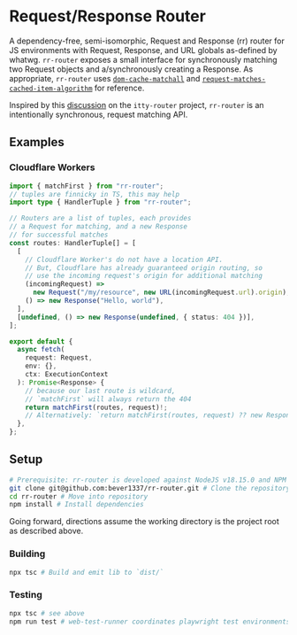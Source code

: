 # Request/Response Router

A dependency-free, semi-isomorphic, Request and Response (rr) router for JS environments with Request, Response, and URL globals as-defined by whatwg. `rr-router` exposes a small interface for synchronously matching two Request objects and a/synchronously creating a Response. As appropriate, `rr-router` uses [`dom-cache-matchall`](https://www.w3.org/TR/service-workers/#dom-cache-matchall) and [`request-matches-cached-item-algorithm`](https://www.w3.org/TR/service-workers/#request-matches-cached-item-algorithm) for reference.

Inspired by this [discussion](https://github.com/kwhitley/itty-router/discussions/107) on the `itty-router` project, `rr-router` is an intentionally synchronous, request matching API.

## Examples

### Cloudflare Workers

```typescript
import { matchFirst } from "rr-router";
// tuples are finnicky in TS, this may help
import type { HandlerTuple } from "rr-router";

// Routers are a list of tuples, each provides
// a Request for matching, and a new Response
// for successful matches
const routes: HandlerTuple[] = [
  [
    // Cloudflare Worker's do not have a location API.
    // But, Cloudflare has already guaranteed origin routing, so
    // use the incoming request's origin for additional matching
    (incomingRequest) =>
      new Request("/my/resource", new URL(incomingRequest.url).origin),
    () => new Response("Hello, world"),
  ],
  [undefined, () => new Response(undefined, { status: 404 })],
];

export default {
  async fetch(
    request: Request,
    env: {},
    ctx: ExecutionContext
  ): Promise<Response> {
    // because our last route is wildcard,
    // `matchFirst` will always return the 404
    return matchFirst(routes, request)!;
    // Alternatively: `return matchFirst(routes, request) ?? new Response(undefined, { status: 404 });`
  },
};
```

## Setup

```bash
# Prerequisite: rr-router is developed against NodeJS v18.15.0 and NPM v9.5.0
git clone git@github.com:bever1337/rr-router.git # Clone the repository
cd rr-router # Move into repository
npm install # Install dependencies
```

Going forward, directions assume the working directory is the project root as described above.

### Building

```bash
npx tsc # Build and emit lib to `dist/`
```

### Testing

```bash
npx tsc # see above
npm run test # web-test-runner coordinates playwright test environments
```
